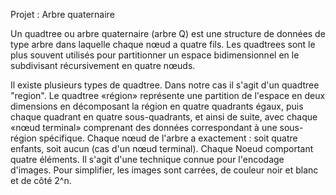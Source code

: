 ﻿Projet : Arbre quaternaire

Un quadtree ou arbre quaternaire (arbre Q) est une structure de données de type arbre dans laquelle chaque nœud a quatre fils. Les quadtrees sont le plus souvent utilisés pour partitionner un espace bidimensionnel en le subdivisant récursivement en quatre nœuds.




Il existe plusieurs types de quadtree. Dans notre cas il s'agit d'un quadtree "region". Le quadtree «région» représente une partition de l'espace en deux dimensions en décomposant la région en quatre quadrants égaux, puis chaque quadrant en quatre sous-quadrants, et ainsi de suite, avec chaque «nœud terminal» comprenant des données correspondant à une sous-région spécifique. Chaque nœud de l'arbre a exactement : soit quatre enfants, soit aucun (cas d'un nœud terminal). Chaque Noeud comportant quatre éléments. Il s'agit d'une technique connue pour l'encodage d'images. Pour simplifier, les images sont carrées, de couleur noir et blanc et de côté 2^n.




